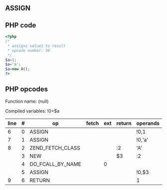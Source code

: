 ASSIGN
------

PHP code
--------

``` php
<?php
/*
 * assigns value1 to result
 * opcode number: 38
 */
$a=1;
$a='a';
$a=new A();
?>
```

PHP opcodes
-----------

Function name: (null)

Compiled variables: !0=$a

| line | \#  | op                  | fetch | ext | return | operands |
|------|-----|---------------------|-------|-----|--------|----------|
| 6    | 0   | ASSIGN              |       |     |        | !0,1     |
| 7    | 1   | ASSIGN              |       |     |        | !0,'a'   |
| 8    | 2   | ZEND\_FETCH\_CLASS  |       |     | :2     | 'A'      |
|      | 3   | NEW                 |       |     | $3     | :2       |
|      | 4   | DO\_FCALL\_BY\_NAME |       | 0   |        |          |
|      | 5   | ASSIGN              |       |     |        | !0,$3    |
| 9    | 6   | RETURN              |       |     |        | 1        |
